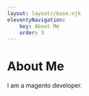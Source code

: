 ```yaml
---
layout: layouts/base.njk
eleventyNavigation:
    key: About Me
    order: 3
---
```

# About Me
I am a magento developer.
